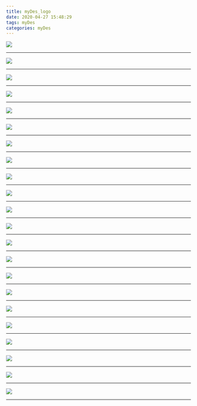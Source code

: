 ```yaml
---
title: myDes_logo
date: 2020-04-27 15:48:29
tags: myDes
categories: myDes
---
```



![](./logo_001.jpg)

<!--more-->

***

![](./logo_002.jpg)

***

![](./logo_003.jpg)

***

![](./logo_004.jpg)

***

![](./logo_005.jpg)

***

![](./logo_006.jpg)

***

![](./logo_007.jpg)

***

![](./logo_008.jpg)

***

![](./logo_009.jpg)

***

![](./logo_010.jpg)

***

![](./logo_011.jpg)

***

![](./logo_012.jpg)

***

![](./logo_013.jpg)

***

![](./logo_014.jpg)

***

![](./logo_015.jpg)

***

![](./logo_016.jpg)

***

![](./logo_017.jpg)

***

![](./logo_018.jpg)

***

![](./logo_019.jpg)

***

![](./logo_020.jpg)

***

![](./logo_021.jpg)

***

![](./logo_022.jpg)

***









